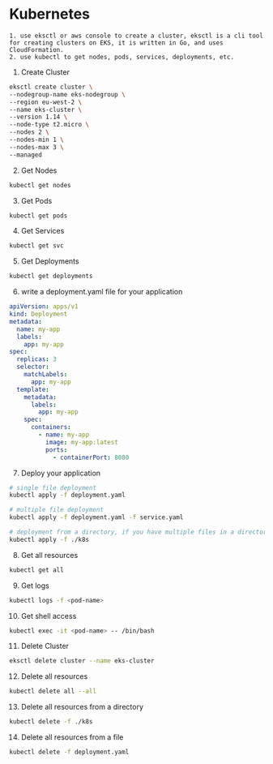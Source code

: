 # Kubernetes

```
1. use eksctl or aws console to create a cluster, eksctl is a cli tool for creating clusters on EKS, it is written in Go, and uses CloudFormation.
2. use kubectl to get nodes, pods, services, deployments, etc.
```

1. Create Cluster

```sh
eksctl create cluster \
--nodegroup-name eks-nodegroup \
--region eu-west-2 \
--name eks-cluster \
--version 1.14 \
--node-type t2.micro \
--nodes 2 \
--nodes-min 1 \
--nodes-max 3 \
--managed
```

2. Get Nodes

```sh
kubectl get nodes
```

3. Get Pods

```sh
kubectl get pods
```

4. Get Services

```sh
kubectl get svc
```

5. Get Deployments

```sh
kubectl get deployments
```

6. write a deployment.yaml file for your application

```yaml
apiVersion: apps/v1
kind: Deployment
metadata:
  name: my-app
  labels:
    app: my-app
spec:
  replicas: 3
  selector:
    matchLabels:
      app: my-app
  template:
    metadata:
      labels:
        app: my-app
    spec:
      containers:
        - name: my-app
          image: my-app:latest
          ports:
            - containerPort: 8080
```

7. Deploy your application

```sh
# single file deployment
kubectl apply -f deployment.yaml

# multiple file deployment
kubectl apply -f deployment.yaml -f service.yaml

# deployment from a directory, if you have multiple files in a directory
kubectl apply -f ./k8s
```

8. Get all resources

```sh
kubectl get all
```

9. Get logs

```sh
kubectl logs -f <pod-name>
```

10. Get shell access

```sh
kubectl exec -it <pod-name> -- /bin/bash
```

11. Delete Cluster

```sh
eksctl delete cluster --name eks-cluster
```

12. Delete all resources

```sh
kubectl delete all --all
```

13. Delete all resources from a directory

```sh
kubectl delete -f ./k8s
```

14. Delete all resources from a file

```sh
kubectl delete -f deployment.yaml
```
